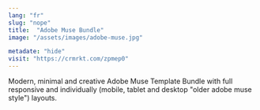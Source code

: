 ```yaml
---
lang: "fr"
slug: "nope"
title:  "Adobe Muse Bundle"
image: "/assets/images/adobe-muse.jpg"

metadate: "hide"
visit: "https://crmrkt.com/zpmep0"
---
```

Modern, minimal and creative Adobe Muse Template Bundle with full responsive and individually (mobile, tablet and desktop "older adobe muse style") layouts.